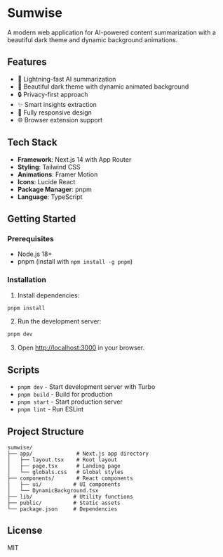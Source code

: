 # Sumwise

A modern web application for AI-powered content summarization with a beautiful dark theme and dynamic background animations.

## Features

- 🚀 Lightning-fast AI summarization
- 🎨 Beautiful dark theme with dynamic animated background
- 🔒 Privacy-first approach
- ✨ Smart insights extraction
- 📱 Fully responsive design
- 🌐 Browser extension support

## Tech Stack

- **Framework**: Next.js 14 with App Router
- **Styling**: Tailwind CSS
- **Animations**: Framer Motion
- **Icons**: Lucide React
- **Package Manager**: pnpm
- **Language**: TypeScript

## Getting Started

### Prerequisites

- Node.js 18+ 
- pnpm (install with `npm install -g pnpm`)

### Installation

1. Install dependencies:
```bash
pnpm install
```

2. Run the development server:
```bash
pnpm dev
```

3. Open [http://localhost:3000](http://localhost:3000) in your browser.

## Scripts

- `pnpm dev` - Start development server with Turbo
- `pnpm build` - Build for production
- `pnpm start` - Start production server
- `pnpm lint` - Run ESLint

## Project Structure

```
sumwise/
├── app/              # Next.js app directory
│   ├── layout.tsx    # Root layout
│   ├── page.tsx      # Landing page
│   └── globals.css   # Global styles
├── components/       # React components
│   ├── ui/          # UI components
│   └── DynamicBackground.tsx
├── lib/             # Utility functions
├── public/          # Static assets
└── package.json     # Dependencies
```

## License

MIT 